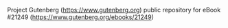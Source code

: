 Project Gutenberg (https://www.gutenberg.org) public repository for eBook #21249 (https://www.gutenberg.org/ebooks/21249)
